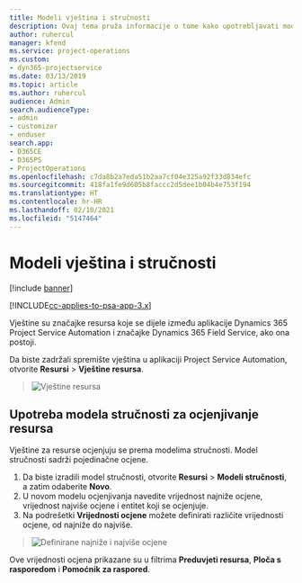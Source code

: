```yaml
---
title: Modeli vještina i stručnosti
description: Ovaj tema pruža informacije o tome kako upotrebljavati modele vještina i stručnosti.
author: ruhercul
manager: kfend
ms.service: project-operations
ms.custom:
- dyn365-projectservice
ms.date: 03/13/2019
ms.topic: article
ms.author: ruhercul
audience: Admin
search.audienceType:
- admin
- customizer
- enduser
search.app:
- D365CE
- D365PS
- ProjectOperations
ms.openlocfilehash: c7da8b2a7eda51b2aa7cf04e325a92f33d834efc
ms.sourcegitcommit: 418fa1fe9d605b8faccc2d5dee1b04b4e753f194
ms.translationtype: HT
ms.contentlocale: hr-HR
ms.lasthandoff: 02/10/2021
ms.locfileid: "5147464"
---
```

# <a name="skills-and-proficiency-models"></a>Modeli vještina i stručnosti

[!include [banner](../includes/psa-now-project-operations.md)]

[!INCLUDE[cc-applies-to-psa-app-3.x](../includes/cc-applies-to-psa-app-3x.md)]

Vještine su značajke resursa koje se dijele između aplikacije Dynamics 365 Project Service Automation i značajke Dynamics 365 Field Service, ako ona postoji. 

Da biste zadržali spremište vještina u aplikaciji Project Service Automation, otvorite **Resursi** \> **Vještine resursa**. 

> ![Vještine resursa](media/Resource-Management-image84.png)

## <a name="use-proficiency-models-to-rate-resources"></a>Upotreba modela stručnosti za ocjenjivanje resursa

Vještine za resurse ocjenjuju se prema modelima stručnosti. Model stručnosti sadrži pojedinačne ocjene. 

1. Da biste izradili model stručnosti, otvorite **Resursi** \> **Modeli stručnosti**, a zatim odaberite **Novo**.
2. U novom modelu ocjenjivanja navedite vrijednost najniže ocjene, vrijednost najviše ocjene i entitet koji se ocjenjuje.
3. Na podrešetki **Vrijednosti ocjene** možete definirati različite vrijednosti ocjene, od najniže do najviše.

> ![Definirane najniže i najviše ocjene](media/Resource-Management-image85.png)

Ove vrijednosti ocjena prikazane su u filtrima **Preduvjeti resursa**, **Ploča s rasporedom** i **Pomoćnik za raspored**.
